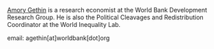 [Amory Gethin](https://amory-gethin.fr) is a research economist at the World Bank Development Research Group. He is also the Political Cleavages and Redistribution Coordinator at the World Inequality Lab.

email: agethin[at]worldbank[dot]org
